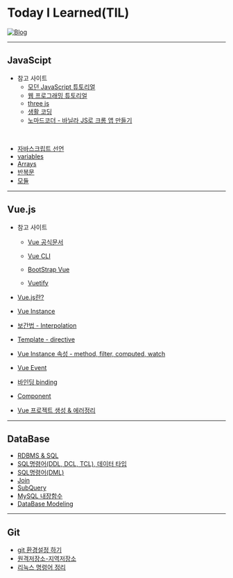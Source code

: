 # Today I Learned(TIL)

[![Blog](https://img.shields.io/badge/Blog-jmlee9707.velog-blueviolet.svg)](https://velog.io/@jmlee9707)

---

## JavaScipt

- 참고 사이트
  - [모던 JavaScript 튜토리얼](https://ko.javascript.info/)
  - [웹 프로그래밍 튜토리얼](https://poiemaweb.com/)
  - [three js](https://threejs.org/)
  - [생활 코딩](https://opentutorials.org/course/743)
  - [노마드코더 - 바닐라 JS로 크롬 앱 만들기](https://nomadcoders.co/javascript-for-beginners)

<br>

- [자바스크립트 선언](https://github.com/jmlee9707/TIL/blob/main/JavaScript/%EC%9E%90%EB%B0%94%EC%8A%A4%ED%81%AC%EB%A6%BD%ED%8A%B8_%EC%84%A0%EC%96%B8.md)
- [variables](https://github.com/jmlee9707/TIL/blob/main/JavaScript/%EB%B3%80%EC%88%98.md)
- [Arrays]()
- [반복문](https://github.com/jmlee9707/TIL/blob/main/JavaScript/%EB%B0%98%EB%B3%B5%EB%AC%B8.md)
- [모듈](https://github.com/jmlee9707/TIL/blob/main/JavaScript/%EB%AA%A8%EB%93%88.md)

---

## Vue.js

- 참고 사이트

  - [Vue 공식문서](https://kr.vuejs.org/)
  - [Vue CLI](https://cli.vuejs.org/guide/)

  - [BootStrap Vue](https://bootstrap-vue.org/)
  - [Vuetify](https://vuetifyjs.com/)
    <br>

- [Vue.js란?](https://github.com/jmlee9707/TIL/blob/main/Vue.js/Vue.js%EB%9E%80%3F.md)
- [Vue Instance](https://github.com/jmlee9707/TIL/blob/main/Vue.js/Vue_Instance.md)
- [보간법 - Interpolation](https://github.com/jmlee9707/TIL/blob/main/Vue.js/%EB%B3%B4%EA%B0%84%EB%B2%95_Interpolation.md)
- [Template - directive](https://github.com/jmlee9707/TIL/blob/main/Vue.js/Template_directive.md)
- [Vue Instance 속성 - method, filter, computed, watch](https://github.com/jmlee9707/TIL/blob/main/Vue.js/Vue_Instance%EC%86%8D%EC%84%B1.md)
- [Vue Event](https://github.com/jmlee9707/TIL/blob/main/Vue.js/Vue_Event.md)
- [바인딩 binding](https://github.com/jmlee9707/TIL/blob/main/Vue.js/%EB%B0%94%EC%9D%B8%EB%94%A9_binding.md)
- [Component]()

- [Vue 프로젝트 생성 & 에러정리](https://github.com/jmlee9707/TIL/blob/main/Vue.js/Vue_project_%EC%83%9D%EC%84%B1_%EC%97%90%EB%9F%AC.md)

---

## DataBase

- [RDBMS & SQL](https://github.com/jmlee9707/TIL/blob/main/DataBase/RDBMS_SQL.md)
- [SQL명령어(DDL, DCL, TCL), 데이터 타입](https://github.com/jmlee9707/TIL/blob/main/DataBase/SQL%EB%AA%85%EB%A0%B9%EC%96%B4_%EB%8D%B0%EC%9D%B4%ED%84%B0%20%ED%83%80%EC%9E%85.md)
- [SQL명령어(DML)](https://github.com/jmlee9707/TIL/blob/main/DataBase/SQL%EB%AA%85%EB%A0%B9%EC%96%B4_DML.md)
- [Join](https://github.com/jmlee9707/TIL/blob/main/DataBase/Join.md)
- [SubQuery](https://github.com/jmlee9707/TIL/blob/main/DataBase/SubQuery.md)
- [MySQL 내장함수](https://github.com/jmlee9707/TIL/blob/main/DataBase/MySQL_%EB%82%B4%EC%9E%A5%ED%95%A8%EC%88%98.md)
- [DataBase Modeling](https://github.com/jmlee9707/TIL/blob/main/DataBase/DataBase_Modeling.md)
<!-- ### Spring Framework

---

- Spring?

### Vue

--- -->

---

## Git

- [git 환경설정 하기](https://github.com/jmlee9707/TIL/blob/main/Git/01.%EA%B9%83_%ED%99%98%EA%B2%BD%EC%84%A4%EC%A0%95%ED%95%98%EA%B8%B0.md)
- [원격저장소-지역저장소](https://github.com/jmlee9707/TIL/blob/main/Git/02.%EC%9B%90%EA%B2%A9%EC%A0%80%EC%9E%A5%EC%86%8C-%EC%A7%80%EC%97%AD%EC%A0%80%EC%9E%A5%EC%86%8C.md)
- [리눅스 명령어 정리]()
